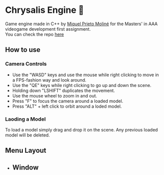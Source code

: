 # Chrysalis Engine :space_invader:

Game engine made in C++ by [Miquel Prieto Moliné](https://github.com/MacXxs) for the Masters' in AAA videogame development first assignment.</br>
You can check the repo [here](https://github.com/MacXxs/LostSpace) </br>

## How to use
### Camera Controls
- Use the "WASD" keys and use the mouse while right clicking to move in a FPS-fashion way and look around.
- Use the "QE" keys while right clicking to go up and down the scene.
- Holding down "LSHIFT" duplicates the movement.
- Use the mouse wheel to zoom in and out.
- Press "F" to focus the camera around a loaded model.
- Press "ALT" + left click to orbit around a loded model.

### Laoding a Model
To load a model simply drag and drop it on the scene. Any previous loaded model will be deleted.

## Menu Layout
- Window
  - 
